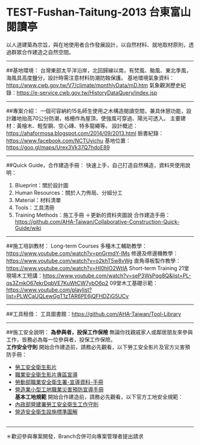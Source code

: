 # TEST-Fushan-Taitung-2013 台東富山閱讀亭
以人道建築為宗旨，與在地使用者合作發展設計，以自然材料、就地取材原則，透過群眾合作建造之自然空間。
***
##基地環境：
台灣東部太平洋沿岸，北回歸線以南，有焚風、颱風、東北季風，海風具高度鹽分，設計時需注意材料防潮防蝕保護。
基地環境氣象資料：https://www.cwb.gov.tw/V7/climate/monthlyData/mD.htm
氣象觀測歷史紀錄：https://e-service.cwb.gov.tw/HistoryDataQuery/index.jsp
***
##專案介紹：
一個可容納約15名師生使用之木構造閱讀空間，兼具休憩功能，設計離地抬高70公分防潮，格柵作為屋頂，使強風可穿過、陽光可透入。
主要建材：黃檜木、輕型鋼、空心磚、特多龍繩等。
設計概述：https://ahaformosa.blogspot.com/2014/09/2013.html
臉書紀錄：https://www.facebook.com/NCTUyichu
基地位置：https://goo.gl/maps/Urex3Vk37Q7hdoE89
***
##Quick Guide，合作建造手冊：
快速上手，自己打造自然構造，資料夾使用說明：
001. Blueprint：關於設計圖
002. Human Resources：關於人力佈局、分組分工
003. Material：材料清單
004. Tools：工具清冊
005. Training Methods：施工手冊
＋更新的資料夾圖說
合作建造手冊：https://github.com/AHA-Taiwan/Collaborative-Construction-Quick-Guide/wiki
***
##施工培訓教材：
Long-term Courses
多種木工輔助教學：https://www.youtube.com/watch?v=pnGrmdY-lMs
修邊及修邊機教學：https://www.youtube.com/watch?v=o2khT5w8vWg
直角導板製作教學：https://www.youtube.com/watch?v=HI0hIO2WtlA
Short-term Training
21堂現場木工短講：https://www.youtube.com/watch?v=seP3WsPqg8Q&list=PL-qs3ZmkO67ekrDqbVE7KuWtCW7ybO6p2
09堂木工基礎示範：    https://www.youtube.com/playlist?list=PLWCaUQLewGgT1zTAR6PE6jQFHDZjG5UCv
***
##工具租借：
工具圖書館：https://github.com/AHA-Taiwan/Tool-Library
***
##施工安全說明：
**為參與者，投保工作保險**
無論你找親戚家人或鄰居朋友來參與工作，皆務必為每一位參與者，投保工作保險。<br>
**工作安全守則**
開始合作建造前，請務必先觀看，以下勞工安全影片及官方災害預防手冊：<br>
 * [勞工安全衛生影片](https://www.youtube.com/playlist?list=PLz1XScQX1xx-5OFmlnAyKtxVCDZGZWF6w)<br>
 * [職業安全衛生影片專區宣導](https://www.youtube.com/playlist?list=PLtja6wTyqnAnwDr2Z4dkwwqZAQNmCmNp3)<br>
 * [勞動部職業安全衛生署-宣導資料-手冊](https://www.osha.gov.tw/1106/1196/10141/10151/10154/)<br>
 * [營造業小型工地職業災害預防宣導手冊](https://reurl.cc/p33Nr)<br>
**基本工地規範**
開始合作建造前，請務必先觀看，以下官方工地安全規範：<br>
 * [內政部營建署勞工安全衛生工作守則](https://reurl.cc/YEEzo)<br>
 * [營造安全衛生設施標準圖解](https://reurl.cc/700xl)<br><br>
***

＊歡迎參與專案開發，Branch合併可向專案管理者提出請求
